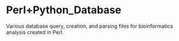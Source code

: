 # Perl+Python_Database
Various database query, creation, and parsing files for bioinformatics analysis created in Perl. 
